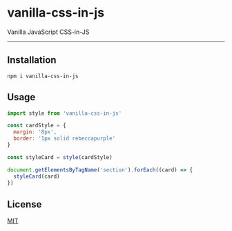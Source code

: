 # vanilla-css-in-js

Vanilla JavaScript CSS-in-JS

--------

## Installation

`npm i vanilla-css-in-js`

## Usage

```javascript
import style from 'vanilla-css-in-js'

const cardStyle = {
  margin: '8px',
  border: '1px solid rebeccapurple'
}

const styleCard = style(cardStyle)

document.getElementsByTagName('section').forEach((card) => {
  styleCard(card)
})
```

## License

[MIT](./LICENSE.md)
